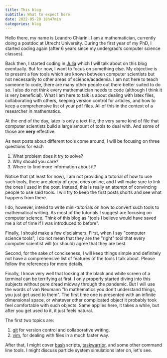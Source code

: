```yaml
---
title: This blog
subtitle: What to expect here
date: 2022-05-28 18h47min
categories: blog
---
```


Hello there, my name is Leandro Chiarini. I am a mathematician, currently doing
a postdoc at Utrecht University. During the first year of my PhD, I started
coding again (after 6 years since my undergrad's computer science classes). 

Back then, I started coding in [Julia](https://julialang.org/) which I will
talk about on this blog eventually. But for now, I want to focus on something
else. My objective is to present a few tools which are known between computer
scientists but not necessarily to other areas of science/academia. I am not
here to teach someone to code, there are many other people out there better
suited to do so. I also do not think every mathematician needs to code
(although I think it is very beneficial). What I am here to talk is about
dealing with latex files, collaborating with others, keeping version control
for articles, and how to keep a comprehensive list of your pdf files. All of
this in the context of a researcher in mathematics.

At the end of the day, latex is only a text file, the very same kind of file
that computer scientists build a large amount of tools to deal with. And
some of those are **very** effective. 

As next posts about different tools come around, I will be focusing on three
questions for each
1. What problem does it try to solve?
2. Why should you care?
3. Where to find more information about it?

Notice that (at least for now), I am not providing a tutorial of how to use such
tools, there are plenty of great ones online, and I will make sure to link the
ones I used in the post. Instead, this is really an attempt of convincing people
to use said tools. I will try to keep the first posts shorts and see what
happens from there.

I do, however, intend to write mini-tutorials on how to convert such tools to
mathematical writing. As most of the tutorials I suggest are focusing on
computer science. Think of this blog as "tools I believe would have saved me a
lot of time if I was introduced to before". 

Finally, I should make a few disclaimers. First, when I say "computer science
tools",  I do not mean that they are the "right" tool  that every computer
scientist will (or should) agree that they are best.

Second, for the sake of conciseness,  I will keep things simple and definitely
not have a comprehensive list of features of the tools I talk about. Please
follow the references for more details.

Finally, I know very well that looking at the black and white screen of a
terminal can be terrifying at first. I only properly started diving into this
subjects without pure dread midway through the pandemic. But I will use the
words of van Neumann "In mathematics you don't understand things, you just get
used to them". The first time one is presented with an infinite dimensional
space, or whatever other complicated object it probably took feel
comfortable with such objects. Same applies here, it takes a while, but after
you get used to it, it just feels natural. 

The first two topics are:
1. [git](https://en.wikipedia.org/wiki/Git)  for version control and collaborative writing.
2. [vim](http://en.wikipedia.org/wiki/Vim_(text_editor)), for dealing with files in a much faster way.

After that, I might cover [bash](https://en.wikipedia.org/wiki/Bash_(Unix_shell)) scripts, [taskwarrior](https://taskwarrior.org/), and some other command line tools. I might discuss particle system simulations later on, let's see.

